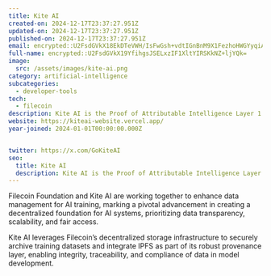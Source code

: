 ```yaml
---
title: Kite AI
created-on: 2024-12-17T23:37:27.951Z
updated-on: 2024-12-17T23:37:27.951Z
published-on: 2024-12-17T23:37:27.951Z
email: encrypted::U2FsdGVkX18EkDTeVWH/IsFwGsh+vdtIGnBnM9X1FezhoHWGYyqiAZiZ/OqJ/HO8
full-name: encrypted::U2FsdGVkX19YfihgsJSELxzIF1XltYIRSKkNZ+ljYQk=
image:
  src: /assets/images/kite-ai.png
category: artificial-intelligence
subcategories:
  - developer-tools
tech:
  - filecoin
description: Kite AI is the Proof of Attributable Intelligence Layer 1 that connects AI agents, models and data.
website: https://kiteai-website.vercel.app/
year-joined: 2024-01-01T00:00:00.000Z


twitter: https://x.com/GoKiteAI
seo:
  title: Kite AI
  description: Kite AI is the Proof of Attributable Intelligence Layer 1 that connects AI agents, models and data.
---
```


Filecoin Foundation and Kite AI are working together to enhance data management for AI training, marking a pivotal advancement in creating a decentralized foundation for AI systems, prioritizing data transparency, scalability, and fair access. 

Kite AI leverages Filecoin’s decentralized storage infrastructure to securely archive training datasets and integrate IPFS as part of its robust provenance layer, enabling integrity, traceability, and compliance of data in model development.

